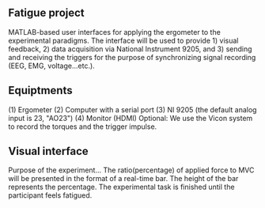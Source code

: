 ## Fatigue project
MATLAB-based user interfaces for applying the ergometer to the experimental paradigms. The interface will be used to provide 1) visual feedback, 2) data acquisition via National Instrument 9205, and 3) sending and receiving the triggers for the purpose of synchronizing signal recording (EEG, EMG, voltage...etc.).

## Equiptments 
(1) Ergometer
(2) Computer with a serial port
(3) NI 9205 (the default analog input is 23, "AO23")
(4) Monitor (HDMI)
Optional: We use the Vicon system to record the torques and the trigger impulse. 

## Visual interface
Purpose of the experiment...
The ratio(percentage) of applied force to  MVC will be presented in the format of a real-time bar. The height of the bar represents the percentage. The experimental task is finished until the participant feels fatigued.

